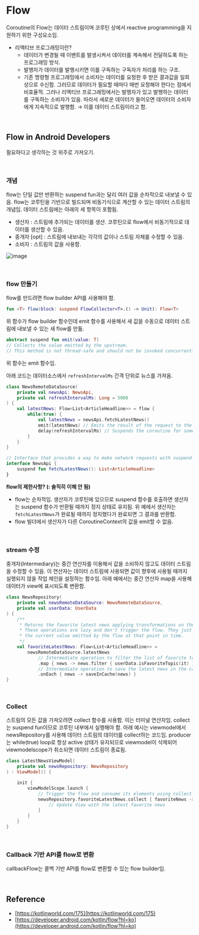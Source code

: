 # Flow

Coroutine의 Flow는 데이터 스트림이며 코루틴 상에서 reactive programming을 지원하기 위한 구성요소임. 

- 리액티브 프로그래밍이란?
    - 데이터가 변경될 때 이벤트를 발생시켜서 데이터를 계속해서 전달하도록 하는 프로그래밍 방식.
    - 발행자가 데이터를 발행시키면 이를 구독하는 구독자가 처리를 하는 구조.
    - 기존 명령형 프로그래밍에서 소비자는 데이터를 요청한 후 받은 결과값을 일회성으로 수신함. 그러므로 데이터가 필요할 때마다 매번 요청해야 한다는 점에서 비효율적. 그러나 리액티브 프로그래밍에서는 발행자가 있고 발행하는 데이터를 구독하는 소비자가 있음. 따라서 새로운 데이터가 들어오면 데이터의 소비자에게 지속적으로 발행함. → 이를 데이터 스트림이라고 함.

<br/>

## Flow in Android Developers

필요하다고 생각하는 것 위주로 가져오기. 

<br/>

### 개념

flow는 단일 값만 반환하는 suspend fun과는 달리 여러 값을 순차적으로 내보낼 수 있음. flow는 코루틴을 기반으로 빌드되며 비동기식으로 계산할 수 있는 데이터 스트림의 개념임. 데이터 스트림에는 아래의 세 항목이 포함됨.

- 생산자 : 스트림에 추가되는 데이터를 생산. 코루틴으로 flow에서 비동기적으로 데이터를 생산할 수 있음.
- 중개자 [opt] : 스트림에 내보내는 각각의 값이나 스트림 자체를 수정할 수 있음.
- 소비자 : 스트림의 값을 사용함.

![image](https://github.com/eunjjungg/TIL/assets/100047095/2b98832d-5e5e-4a6f-b838-d72b087b7434)

<br/>

### flow 만들기

flow를 만드려면 flow builder API를 사용해야 함. 

```kotlin
fun <T> flow(block: suspend FlowCollector<T>.() -> Unit): Flow<T>
```

위 함수가 flow builder 함수인데 emit 함수를 사용해서 새 값을 수동으로 데이터 스트림에 내보낼 수 있는 새 flow를 만듦. 

```kotlin
abstract suspend fun emit(value: T)
// Collects the value emitted by the upstream. 
// This method is not thread-safe and should not be invoked concurrently.
```

위 함수는 emit 함수임. 

아래 코드는 데이터소스에서 `refreshIntervalMs` 간격 단위로 뉴스를 가져옴. 

```kotlin
class NewsRemoteDataSource(
    private val newsApi: NewsApi,
    private val refreshIntervalMs: Long = 5000
) {
    val latestNews: Flow<List<ArticleHeadline>> = flow {
        while(true) {
            val latestNews = newsApi.fetchLatestNews()
            emit(latestNews) // Emits the result of the request to the flow
            delay(refreshIntervalMs) // Suspends the coroutine for some time
        }
    }
}

// Interface that provides a way to make network requests with suspend functions
interface NewsApi {
    suspend fun fetchLatestNews(): List<ArticleHeadline>
}
```

**flow의 제한사항? (: 솔직히 이해 안 됨)**

- flow는 순차적임. 생산자가 코루틴에 있으므로 suspend 함수를 호출하면 생산자는 suspend 함수가 반환될 때까지 정지 상태로 유지됨. 위 예에서 생산자는 `fetchLatestNews`가 완료될 때까지 정지했다가 완료되면 그 결과를 반환함.
- flow 빌더에서 생산자가 다른 CoroutineContext의 값을 emit할 수 없음.

<br/>

### stream 수정

중개자(Intermediary)는 중간 연산자를 이용해서 값을 소비하지 않고도 데이터 스트림을 수정할 수 있음. 이 연산자는 데이터 스트림에 사용되면 값이 향후에 사용될 때까지 실행되지 않을 작업 체인을 설정하는 함수임. 아래 예에서는 중간 연산자 map을 사용해 데이터가 view에 표시되도록 변환함.

```kotlin
class NewsRepository(
    private val newsRemoteDataSource: NewsRemoteDataSource,
    private val userData: UserData
) {
    /**
     * Returns the favorite latest news applying transformations on the flow.
     * These operations are lazy and don't trigger the flow. They just transform
     * the current value emitted by the flow at that point in time.
     */
    val favoriteLatestNews: Flow<List<ArticleHeadline>> =
        newsRemoteDataSource.latestNews
            // Intermediate operation to filter the list of favorite topics
            .map { news -> news.filter { userData.isFavoriteTopic(it) } }
            // Intermediate operation to save the latest news in the cache
            .onEach { news -> saveInCache(news) }
}
```

<br/>

### Collect

스트림의 모든 값을 가져오려면 collect 함수를 사용함. 이는 터미널 연산자임. collect는 suspend fun이므로 코루틴 내부에서 실행해야 함. 아래 예시는 viewmodel에서 newsRepository를 사용해 데이터 스트림의 데이터를 collect하는 코드임. producer는 while(true) loop로 항상 active 상태가 유지되므로 viewmodel이 삭제되어 viewmodelscope가 취소되면 데이터 스트림이 종료됨. 

```kotlin
class LatestNewsViewModel(
    private val newsRepository: NewsRepository
) : ViewModel() {

    init {
        viewModelScope.launch {
            // Trigger the flow and consume its elements using collect
            newsRepository.favoriteLatestNews.collect { favoriteNews ->
                // Update View with the latest favorite news
            }
        }
    }
}
```

<br/>

### Callback 기반 API를 flow로 변환

callbackFlow는 콜백 기반 API를 flow로 변환할 수 있는 flow builder임. 

<br/>

## Reference

- [https://kotlinworld.com/175](https://kotlinworld.com/175)
- [https://developer.android.com/kotlin/flow?hl=ko](https://developer.android.com/kotlin/flow?hl=ko)
